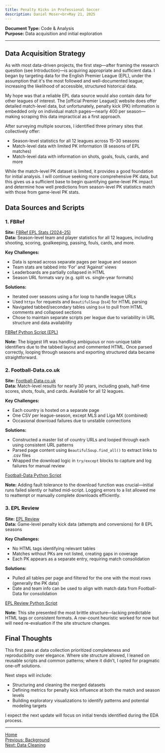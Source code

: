 ```yaml
---
title: Penalty Kicks in Professional Soccer
description: Daniel Moser<br>May 21, 2025
---
```


**Document Type:** Code & Analysis  
**Purpose:** Data acquisition and initial exploration

***

## Data Acquisition Strategy
As with most data-driven projects, the first step—after framing the research question (see Introduction)—is acquiring appropriate and sufficient data. I began by targeting data for the English Premier League (EPL), under the assumption that it's the most followed and well-documented league, increasing the likelihood of accessible, structured historical data.

My hope was that a reliable EPL data source would also contain data for other leagues of interest. The [official Premier League]( website does offer detailed match-level data, but unfortunately, penalty kick (PK) information is embedded only on individual match pages—nearly 400 per season—making scraping this data impractical as a first approach.

After surveying multiple sources, I identified three primary sites that collectively offer:

* Season-level statistics for all 12 leagues across 15–30 seasons
* Match-level data with limited PK information (8 seasons of EPL matches)
* Match-level data with information on shots, goals, fouls, cards, and more

While the match-level PK dataset is limited, it provides a good foundation for initial analysis. I will continue seeking more comprehensive PK data, but this gives us a sufficient base to begin quantifying game-level PK impact and determine how well predictions from season-level PK statistics match with those from game-level PK stats.

## Data Sources and Scripts
### 1. FBRef
**Site:** [FBRef EPL Stats (2024–25)](https://fbref.com/en/comps/9/Premier-League-Stats)  
**Data:** Season-level team and player statistics for all 12 leagues, including shooting, scoring, goalkeeping, passing, fouls, cards, and more.

**Key Challenges:**
* Data is spread across separate pages per league and season
* Team stats are tabbed into ‘For’ and ‘Against’ views
* Leaderboards are partially collapsed in HTML
* Season URL formats vary (e.g. split vs. single-year formats)

**Solutions:**
* Iterated over seasons using a for loop to handle league URLs
* Used `httpx` for requests and `BeautifulSoup` (`bs4`) for HTML parsing
* Navigated tabbed/secondary tables using `bs4` to pull from HTML comments and collapsed sections
* Chose to maintain separate scripts per league due to variability in URL structure and data availability

[FBRef Python Script (EPL)](data_collection/fbref_EPL.md)

**Note:** The biggest lift was handling ambiguous or non-unique table identifiers due to the tabbed layout and commented HTML. Once parsed correctly, looping through seasons and exporting structured data became straightforward.

### 2. Football-Data.co.uk
**Site:** [Football-Data.co.uk](https://www.football-data.co.uk/englandm.php)  
**Data:** Match-level results for nearly 30 years, including goals, half-time scores, shots, fouls, and cards. Available for all 12 leagues.

**Key Challenges:**
* Each country is hosted on a separate page
* One CSV per league-season, except MLS and Liga MX (combined)
* Occasional download failures due to unstable connections

**Solutions:**
* Constructed a master list of country URLs and looped through each using consistent URL patterns
* Parsed page content using `BeautifulSoup.find_all()` to extract links to .csv files
* Wrapped the download logic in `try/except` blocks to capture and log failures for manual review

[Football-Data Python Script](data_collection/football-data.py)

**Note:** Adding fault tolerance to the download function was crucial—initial runs failed silently or halted mid-script. Logging errors to a list allowed me to reattempt or manually complete downloads efficiently.

### 3. EPL Review
**Site:** [EPL Review](https://www.eplreview.com/statistics-penalty_epl2019-20.htm)  
**Data:** Game-level penalty kick data (attempts and conversions) for 8 EPL seasons

**Key Challenges:**
* No HTML tags identifying relevant tables
* Matches without PKs are not listed, creating gaps in coverage
* Each PK appears as a separate entry, requiring match consolidation

**Solutions:**
* Pulled all tables per page and filtered for the one with the most rows (generally the PK data)
* Date and team info can be used to align with match data from Football-Data for consolidation

[EPL Review Python Script](data_collection/EPL_review.py)

**Note:** This site presented the most brittle structure—lacking predictable HTML tags or consistent formats. A row-count heuristic worked for now but will need re-evaluation if the site structure changes.

## Final Thoughts
This first pass at data collection prioritized completeness and reproducibility over elegance. Where site structure allowed, I leaned on reusable scripts and common patterns; where it didn’t, I opted for pragmatic one-off solutions.

Next steps will include:
* Structuring and cleaning the merged datasets
* Defining metrics for penalty kick influence at both the match and season levels
* Building exploratory visualizations to identify patterns and potential modeling targets

I expect the next update will focus on initial trends identified during the EDA process.

***

[Home](/penaltykicks)  
[Previous: Background](background.md)  
[Next: Data Cleaning](data_cleaning.md)
